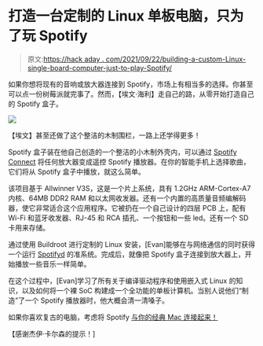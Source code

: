 # 打造一台定制的 Linux 单板电脑，只为了玩 Spotify

> 原文:[https://hack aday . com/2021/09/22/building-a-custom-Linux-single-board-computer-just-to-play-Spotify/](https://hackaday.com/2021/09/22/building-a-custom-linux-single-board-computer-just-to-play-spotify/)

如果你想将现有的音响或放大器连接到 Spotify，市场上有相当多的选择。你甚至可以点一份树莓派就完事了。然而，【埃文·海利】走自己的路，从零开始打造自己的 Spotify 盒子。

![](../Images/fb4b2efb195f2292114d8d3ec8536eed.png)

【埃文】甚至还做了这个整洁的木制围栏，一路上还学得更多！

Spotify 盒子装在他自己创造的一个整洁的小木制外壳内，可以通过 [Spotify Connect](https://www.spotify.com/au/connect/) 将任何放大器变成遥控 Spotify 播放器。在你的智能手机上选择歌曲，它们将从 Spotify 盒子中播放，就这么简单。

该项目基于 Allwinner V3S，这是一个片上系统，具有 1.2GHz ARM-Cortex-A7 内核、64MB DDR2 RAM 和以太网收发器。还有一个内置的高质量音频编解码器，使它非常适合这个应用程序。它被扔在一个自己设计的四层 PCB 上，配有 Wi-Fi 和蓝牙收发器、RJ-45 和 RCA 插孔、一个按钮和一些 led。还有一个 SD 卡用来存储。

通过使用 Buildroot 进行定制的 Linux 安装，[Evan]能够在与网络通信的同时获得一个运行 [Spotifyd](https://github.com/Spotifyd/spotifyd) 的准系统。完成后，就像把 Spotify 盒子连接到放大器上，开始播放一些音乐一样简单。

在这个过程中，[Evan]学习了所有关于编译驱动程序和使用嵌入式 Linux 的知识，以及如何将一个裸 SoC 构建成一个全功能的单板计算机。当别人说他们“制造”了一个 Spotify 播放器时，他大概会清一清嗓子。

如果你喜欢复古的电脑，考虑将 Spotify [与你的经典 Mac 连接起来！](https://hackaday.com/2018/12/21/giving-an-old-mac-spotify/)

【感谢杰伊·卡尔森的提示！]